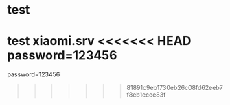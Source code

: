 # test
test
xiaomi.srv
<<<<<<< HEAD
password=123456
=======
password=123456
>>>>>>> 81891c9eb1730eb26c08fd62eeb7f8eb1ecee83f

